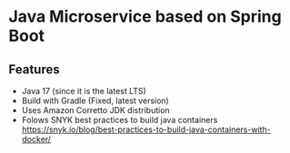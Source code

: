 # Java Microservice based on Spring Boot


## Features
- Java 17 (since it is the latest LTS)
- Build with Gradle (Fixed, latest version)
- Uses Amazon Corretto JDK distribution
- Folows SNYK best practices to build java containers https://snyk.io/blog/best-practices-to-build-java-containers-with-docker/

